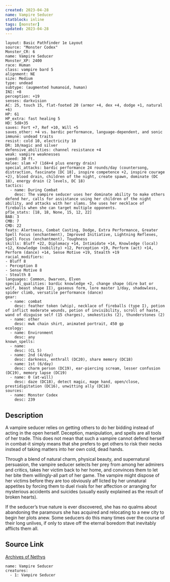 ```yaml
---
created: 2023-04-28
name: Vampire Seducer
statblock: inline
tags: [monster]
updated: 2023-04-28
---
```

```statblock
layout: Basic Pathfinder 1e Layout
source: "Monster Codex"
Monster_CR: 6
name: Vampire Seducer
Monster_XP: 2400
race: Human
class: vampire bard 5
alignment: NE
size: Medium
type: undead
subtype: (augmented humanoid, human)
INI: +8
perception: +19
senses: darkvision
AC: 25, touch 15, flat-footed 20 (armor +4, dex +4, dodge +1, natural +6)
HP: 61
HP_extra: fast healing 5
HD: 5d8+35
saves: Fort +7, Ref +10, Will +5
saves_other: +4 vs. bardic performance, language-dependent, and sonic
immune: undead traits
resist: cold 10, electricity 10
DR: 10/magic and silver
defensive_abilities: channel resistance +4
weak: vampire weaknesses
speed: 30 ft.
melee: slam +7 (1d4+4 plus energy drain)
special_attacks: bardic performance 24 rounds/day (countersong, distraction, fascinate [DC 18], inspire competence +2, inspire courage +2), blood drain, children of the night, create spawn, dominate (DC 18), energy drain (2 levels, DC 18)
tactics:
  - name: During Combat
    desc: The vampire seducer uses her dominate ability to make others defend her, calls for assistance using her children of the night ability, and attacks with her slams. She uses her necklace of fireballs when she can target multiple opponents.
pf1e_stats: [18, 18, None, 15, 12, 22]
BAB: 3
CMB: 7
CMD: 22
feats: Alertness, Combat Casting, Dodge, Extra Performance, Greater Spell Focus (enchantment), Improved Initiative, Lightning Reflexes, Spell Focus (enchantment), Toughness
skills: Bluff +22, Diplomacy +14, Intimidate +14, Knowledge (local) +12, Knowledge (nobility) +12, Perception +19, Perform (act) +14, Perform (dance) +14, Sense Motive +19, Stealth +19
racial_modifiers:
- Bluff 8
- Perception 8
- Sense Motive 8
- Stealth 8
languages: Common, Dwarven, Elven
special_qualities: bardic knowledge +2, change shape (dire bat or wolf, beast shape II), gaseous form, lore master 1/day, shadowless, spider climb, versatile performance (dance)
gear:
  - name: combat
    desc: feather token (whip), necklace of fireballs (type I), potion of inflict moderate wounds, potion of invisibility, scroll of haste, wand of disguise self (15 charges), smokesticks (2), thunderstones (2)
  - name: other
    desc: mwk chain shirt, animated portrait, 450 gp
ecology:
  - name: Environment
    desc: any
known_spells:
  - name:
    desc: (CL 5)
  - name: 2nd (4/day)
    desc: darkness, enthrall (DC20), share memory (DC18)
  - name: 1st (6/day)
    desc: charm person (DC19), ear-piercing scream, lesser confusion (DC19), memory lapse (DC19)
  - name: 0 (at-will)
    desc: daze (DC18), detect magic, mage hand, open/close, prestidigitation (DC16), unwitting ally (DC18)
sources:
  - name: Monster Codex
    desc: 239
```
## Description
A vampire seducer relies on getting others to do her bidding instead of acting in the open herself. Deception, manipulation, and spells are all tools of her trade. This does not mean that such a vampire cannot defend herself in combat-it simply means that she prefers to get others to risk their necks instead of taking matters into her own cold, dead hands.

Through a blend of natural charm, physical beauty, and supernatural persuasion, the vampire seducer selects her prey from among her admirers and critics, takes her victim back to her home, and convinces them to let her bite them willingly-all part of her game. The vampire might dispose of her victims before they are too obviously aff licted by her unnatural appetites by forcing them to duel rivals for her affection or arranging for mysterious accidents and suicides (usually easily explained as the result of broken hearts).

If the seducer’s true nature is ever discovered, she has no qualms about abandoning the paramours she has acquired and relocating to a new city to begin her plots anew. Some seducers do this many times over the course of their long unlives, if only to stave off the eternal boredom that inevitably afflicts them all.
## Source Link
[Archives of Nethys](https://aonprd.com/MonsterDisplay.aspx?ItemName=Vampire%20Seducer)
```encounter-table
name: Vampire Seducer
creatures:
  - 1: Vampire Seducer
```

